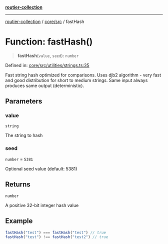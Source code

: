 [**routier-collection**](../../../README.md)

***

[routier-collection](../../../README.md) / [core/src](../README.md) / fastHash

# Function: fastHash()

> **fastHash**(`value`, `seed`): `number`

Defined in: [core/src/utilities/strings.ts:35](https://github.com/Agrejus/routier/blob/ae307d61bf9883ec014a438be7cbd96d2060d092/core/src/utilities/strings.ts#L35)

Fast string hash optimized for comparisons.
Uses djb2 algorithm - very fast and good distribution for short to medium strings.
Same input always produces same output (deterministic).

## Parameters

### value

`string`

The string to hash

### seed

`number` = `5381`

Optional seed value (default: 5381)

## Returns

`number`

A positive 32-bit integer hash value

## Example

```ts
fastHash("test") === fastHash("test") // true
fastHash("test") !== fastHash("test2") // true
```
